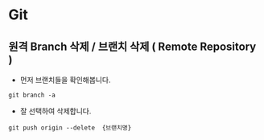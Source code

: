 # Git
## 원격 Branch 삭제 / 브랜치 삭제 ( Remote Repository ) 
- 먼저 브랜치들을 확인해봅니다.
```
git branch -a
```

- 잘 선택하여 삭제합니다.
```
git push origin --delete  {브랜치명} 

```
